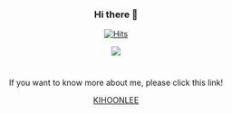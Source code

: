 

<div align="center">
  
### Hi there 👋
  
[![Hits](https://hits.seeyoufarm.com/api/count/incr/badge.svg?url=https%3A%2F%2Fgithub.com%2FLiky98&count_bg=%2379C83D&title_bg=%23555555&icon=&icon_color=%23E7E7E7&title=hits&edge_flat=false)](https://hits.seeyoufarm.com)
  

<a href="https://forbetterdays.tistory.com/">
    <img 
        src="http://img.shields.io/badge/-For%20Better%20Days-655ced?style=flat&logo=tistory&link=https://forbetterdays.tistory.com/"
        style="height : auto; margin-left : 10px; margin-right : 10px;"/>
</a> 

#
If you want to know more about me, please click this link!

[KIHOONLEE](https://github.com/Liky98/KIHOONLEE)
#
  
<!-- ![Liky's GitHub stats](https://github-readme-stats.vercel.app/api?username=Liky98&show_icons=true&theme=dracula) -->


<!--![Top Langs](https://github-readme-stats.vercel.app/api/top-langs/?username=Liky98&layout=compact&theme=dracula) -->

</div>
<!--
**Liky98/Liky98** is a ✨ _special_ ✨ repository because its `README.md` (this file) appears on your GitHub profile.



